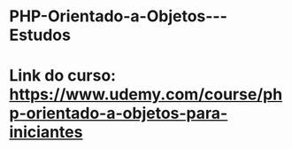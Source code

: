 # PHP-Orientado-a-Objetos---Estudos
# Link do curso: https://www.udemy.com/course/php-orientado-a-objetos-para-iniciantes